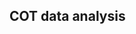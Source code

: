 ## COT data analysis

<!-- TODO: Make a percentage short/long chart -->
<!-- TODO: something like https://cot-reports.com -->
<!--  -->